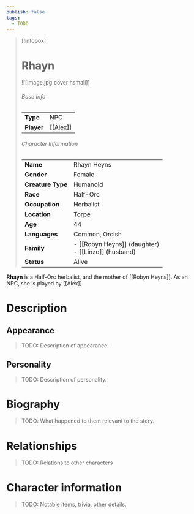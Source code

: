 ```yaml
---
publish: false
tags:
  - TODO
---
```

> [!infobox]  
> # Rhayn 
> ![[Image.jpg|cover hsmall]]  
> ###### Base Info
> | | |  
> |---|---|  
> | **Type** | NPC |
> | **Player** | [[Alex]] |
> ###### Character Information  
> | | |  
> |---|---|  
> | **Name** | Rhayn Heyns |
> | **Gender** | Female | 
> | **Creature Type** | Humanoid |
> | **Race** | Half-Orc |  
> | **Occupation** | Herbalist |  
> | **Location** | Torpe |
> | **Age** | 44 |
> | **Languages** | Common, Orcish |  
> | **Family** | - [[Robyn Heyns]] (daughter)<br>- [[Linzo]] (husband) |
> | **Status** | Alive |

**Rhayn** is a Half-Orc herbalist, and the mother of [[Robyn Heyns]]. As an NPC, she is played by [[Alex]].
# Description
## Appearance
> TODO: Description of appearance.
## Personality
> TODO: Description of personality.
# Biography
> TODO: What happened to them relevant to the story.
# Relationships
> TODO: Relations to other characters
# Character information
> TODO: Notable items, trivia, other details.